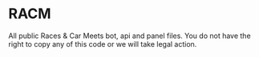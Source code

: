 # RACM
All public Races &amp; Car Meets bot, api and panel files. You do not have the right to copy any of this code or we will take legal action.
